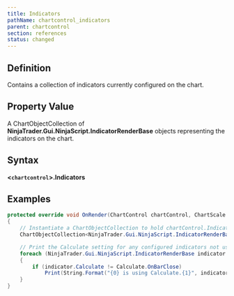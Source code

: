 ```yaml
---
title: Indicators
pathName: chartcontrol_indicators
parent: chartcontrol
section: references
status: changed
---
```


## Definition

Contains a collection of indicators currently configured on the chart.

## Property Value

A ChartObjectCollection of **NinjaTrader.Gui.NinjaScript.IndicatorRenderBase** objects representing the indicators on the chart.

## Syntax

**<`chartcontrol`>.Indicators**

## Examples

```csharp
protected override void OnRender(ChartControl chartControl, ChartScale chartScale)
{
    // Instantiate a ChartObjectCollection to hold chartControl.Indicators
    ChartObjectCollection<NinjaTrader.Gui.NinjaScript.IndicatorRenderBase> indicatorCollection = chartControl.Indicators;

    // Print the Calculate setting for any configured indicators not using Calculate.OnBarClose
    foreach (NinjaTrader.Gui.NinjaScript.IndicatorRenderBase indicator in indicatorCollection)
    {
        if (indicator.Calculate != Calculate.OnBarClose)
            Print(String.Format("{0} is using Calculate.{1}", indicator.Name, indicator.Calculate.ToString()));
    }
}

```

